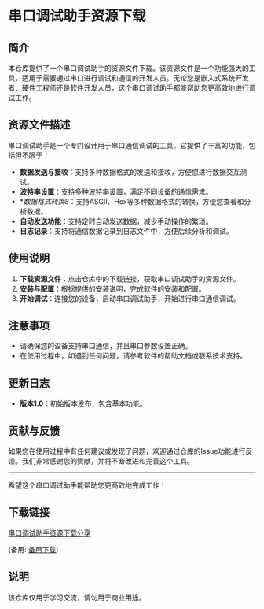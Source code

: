 # 串口调试助手资源下载

## 简介

本仓库提供了一个串口调试助手的资源文件下载。该资源文件是一个功能强大的工具，适用于需要通过串口进行调试和通信的开发人员。无论您是嵌入式系统开发者、硬件工程师还是软件开发人员，这个串口调试助手都能帮助您更高效地进行调试工作。

## 资源文件描述

串口调试助手是一个专门设计用于串口通信调试的工具。它提供了丰富的功能，包括但不限于：

- **数据发送与接收**：支持多种数据格式的发送和接收，方便您进行数据交互测试。
- **波特率设置**：支持多种波特率设置，满足不同设备的通信需求。
- **数据格式转换8*：支持ASCII、Hex等多种数据格式的转换，方便您查看和分析数据。
- **自动发送功能**：支持定时自动发送数据，减少手动操作的繁琐。
- **日志记录**：支持将通信数据记录到日志文件中，方便后续分析和调试。

## 使用说明

1. **下载资源文件**：点击仓库中的下载链接，获取串口调试助手的资源文件。
2. **安装与配置**：根据提供的安装说明，完成软件的安装和配置。
3. **开始调试**：连接您的设备，启动串口调试助手，开始进行串口通信调试。

## 注意事项

- 请确保您的设备支持串口通信，并且串口参数设置正确。
- 在使用过程中，如遇到任何问题，请参考软件的帮助文档或联系技术支持。

## 更新日志

- **版本1.0**：初始版本发布，包含基本功能。

## 贡献与反馈

如果您在使用过程中有任何建议或发现了问题，欢迎通过仓库的Issue功能进行反馈。我们非常感谢您的贡献，并将不断改进和完善这个工具。

---

希望这个串口调试助手能帮助您更高效地完成工作！

## 下载链接
[串口调试助手资源下载分享](https://pan.quark.cn/s/0740d77d0331) 

(备用: [备用下载](https://pan.baidu.com/s/1qYYKhQ5mZBnq-v15zLA4sg?pwd=1234))

## 说明

该仓库仅用于学习交流，请勿用于商业用途。
